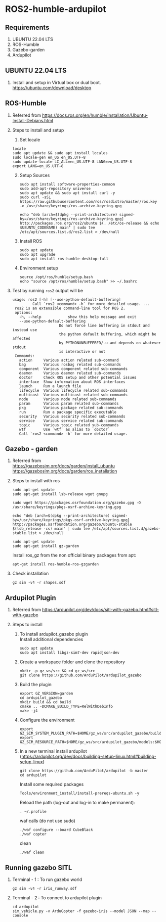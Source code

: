 # ROS2-humble-ardupilot

## Requirements

1. UBUNTU 22.04 LTS
2. ROS-Humble
3. Gazebo-garden
4. Ardupilot

## UBUNTU 22.04 LTS

   1. Install and setup in Virtual box or dual boot. <br>
   https://ubuntu.com/download/desktop

## ROS-Humble

   1. Referred from https://docs.ros.org/en/humble/Installation/Ubuntu-Install-Debians.html
   
   2. Steps to install and setup
      1. Set locale
        ```
        locale
        sudo apt update && sudo apt install locales
        sudo locale-gen en_US en_US.UTF-8
        sudo update-locale LC_ALL=en_US.UTF-8 LANG=en_US.UTF-8
        export LANG=en_US.UTF-8
        ```
      2. Setup Sources
         ```
         sudo apt install software-properties-common
         sudo add-apt-repository universe
         sudo apt update && sudo apt install curl -y
         sudo curl -sSL https://raw.githubusercontent.com/ros/rosdistro/master/ros.key -o /usr/share/keyrings/ros-archive-keyring.gpg
         ```
         ```
         echo "deb [arch=$(dpkg --print-architecture) signed-by=/usr/share/keyrings/ros-archive-keyring.gpg] http://packages.ros.org/ros2/ubuntu $(. /etc/os-release && echo $UBUNTU_CODENAME) main" | sudo tee /etc/apt/sources.list.d/ros2.list > /dev/null
         ```
      3. Install ROS
         ```
         sudo apt update
         sudo apt upgrade
         sudo apt install ros-humble-desktop-full
         ```
      4. Environment setup
         ```
         source /opt/ros/humble/setup.bash
         echo "source /opt/ros/humble/setup.bash" >> ~/.bashrc
         ```
   3. Test by running ```ros2```
      output will be
      ```
      usage: ros2 [-h] [--use-python-default-buffering]
               Call `ros2 <command> -h` for more detailed usage. ...
       ros2 is an extensible command-line tool for ROS 2.
       options:
         -h, --help            show this help message and exit
         --use-python-default-buffering
                           Do not force line buffering in stdout and instead use
                           the python default buffering, which might be affected
                           by PYTHONUNBUFFERED/-u and depends on whatever stdout
                           is interactive or not
       Commands:
         action     Various action related sub-command
         bag        Various rosbag related sub-commands    
         component  Various component related sub-commands    
         daemon     Various daemon related sub-commands    
         doctor     Check ROS setup and other potential issues    
         interface  Show information about ROS interfaces    
         launch     Run a launch file    
         lifecycle  Various lifecycle related sub-commands    
         multicast  Various multicast related sub-commands    
         node       Various node related sub-commands    
         param      Various param related sub-commands    
         pkg        Various package related sub-commands    
         run        Run a package specific executable    
         security   Various security related sub-commands    
         service    Various service related sub-commands    
         topic      Various topic related sub-commands    
         wtf        Use `wtf` as alias to `doctor`        
         Call `ros2 <command> -h` for more detailed usage.
      ```

## Gazebo - garden

   1. Referred from <br>
      https://gazebosim.org/docs/garden/install_ubuntu  <br>
      https://gazebosim.org/docs/garden/ros_installation
   
   2. Steps to install with ros
      ```
      sudo apt-get update
      sudo apt-get install lsb-release wget gnupg
      ```
      ```
      sudo wget https://packages.osrfoundation.org/gazebo.gpg -O /usr/share/keyrings/pkgs-osrf-archive-keyring.gpg
      ```
      ```
      echo "deb [arch=$(dpkg --print-architecture) signed-by=/usr/share/keyrings/pkgs-osrf-archive-keyring.gpg] http://packages.osrfoundation.org/gazebo/ubuntu-stable $(lsb_release -cs) main" | sudo tee /etc/apt/sources.list.d/gazebo-stable.list > /dev/null
      ```
      ```
      sudo apt-get update
      sudo apt-get install gz-garden
      ```
      Install ros_gz from the non official binary packages from apt:
      ```
      apt-get install ros-humble-ros-gzgarden
      ```
   3. Check installation
      ```
      gz sim -v4 -r shapes.sdf
      ```

## Ardupilot Plugin

1. Referred from https://ardupilot.org/dev/docs/sitl-with-gazebo.html#sitl-with-gazebo

2. Steps to install
   1. To install ardupilot_gazebo plugin <br>
      Install additional dependencies
      ```
      sudo apt update
      sudo apt install libgz-sim7-dev rapidjson-dev
      ```
   2. Create a workspace folder and clone the repository
      ```
      mkdir -p gz_ws/src && cd gz_ws/src
      git clone https://github.com/ArduPilot/ardupilot_gazebo
      ```
   3. Build the plugin
      ```
      export GZ_VERSION=garden
      cd ardupilot_gazebo
      mkdir build && cd build
      cmake .. -DCMAKE_BUILD_TYPE=RelWithDebInfo
      make -j4
      ```
   4. Configure the environment
      ```
      export GZ_SIM_SYSTEM_PLUGIN_PATH=$HOME/gz_ws/src/ardupilot_gazebo/build:$GZ_SIM_SYSTEM_PLUGIN_PATH
      export GZ_SIM_RESOURCE_PATH=$HOME/gz_ws/src/ardupilot_gazebo/models:$HOME/gz_ws/src/ardupilot_gazebo/worlds:$GZ_SIM_RESOURCE_PATH
      ```

   5. In a new terminal install ardupilot (https://ardupilot.org/dev/docs/building-setup-linux.html#building-setup-linux)
      ```
      git clone https://github.com/ArduPilot/ardupilot -b master
      cd ardupilot
      ```
      Install some required packages
      ```
      Tools/environment_install/install-prereqs-ubuntu.sh -y
      ```
      Reload the path (log-out and log-in to make permanent):
      ```
      . ~/.profile
      ```
      waf calls (do not use sudo)
      ```
      ./waf configure --board CubeBlack
      ./waf copter
      ```
      clean
      ```
      ./waf clean
      ```

## Running gazebo SITL

1. Terminal - 1 : To run gazebo world
   ```
   gz sim -v4 -r iris_runway.sdf
   ```
2. Terminal - 2 : To connect to ardupilot plugin
   ```
   cd ardupilot
   sim_vehicle.py -v ArduCopter -f gazebo-iris --model JSON --map --console
   ```
